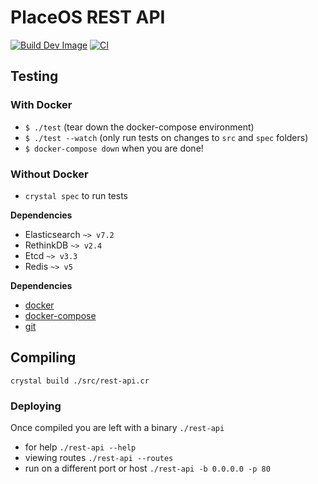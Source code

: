 # PlaceOS REST API

[![Build Dev Image](https://github.com/PlaceOS/rest-api/actions/workflows/build-dev-image.yml/badge.svg)](https://github.com/PlaceOS/rest-api/actions/workflows/build-dev-image.yml)
[![CI](https://github.com/PlaceOS/rest-api/actions/workflows/ci.yml/badge.svg)](https://github.com/PlaceOS/rest-api/actions/workflows/ci.yml)

## Testing

### With Docker

- `$ ./test` (tear down the docker-compose environment)
- `$ ./test --watch` (only run tests on changes to `src` and `spec` folders)
- `$ docker-compose down` when you are done!

### Without Docker

- `crystal spec` to run tests

**Dependencies**

- Elasticsearch `~> v7.2`
- RethinkDB `~> v2.4`
- Etcd `~> v3.3`
- Redis `~> v5`

**Dependencies**

- [docker](https://www.docker.com/)
- [docker-compose](https://github.com/docker/compose)
- [git](https://git-scm.com/)

## Compiling

`crystal build ./src/rest-api.cr`

### Deploying

Once compiled you are left with a binary `./rest-api`

- for help `./rest-api --help`
- viewing routes `./rest-api --routes`
- run on a different port or host `./rest-api -b 0.0.0.0 -p 80`
